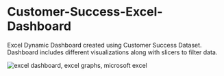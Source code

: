 # Customer-Success-Excel-Dashboard

Excel Dynamic Dashboard created using Customer Success Dataset. Dashboard includes different visualizations along with slicers to filter data. 

![excel dashboard, excel graphs, microsoft excel](https://github.com/AbdAziz1/Customer-Success-Excel-Dashboard/assets/118743899/55447294-d2c4-4752-96b4-6620f434e047)

